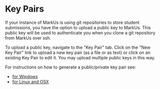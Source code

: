 # Key Pairs

If your instance of MarkUs is using git repositories to store student submissions, you have the option to upload a public key to MarkUs. This public key will be used to authenticate you when you clone a git repository from MarkUs over ssh.

To upload a public key, navigate to the "Key Pair" tab. Click on the "New Key Pair" link to upload a new key pair (as a file or as text) or click on an existing Key Pair to edit it. You may upload multiple public keys in this way.

For instructions on how to generate a public/private key pair see:

- [for Windows](SSH_Keypair_Instructions_Windows.md)
- [for Linux and OSX](SSH_Keypair_Instructions_Linux-OSX.md)
